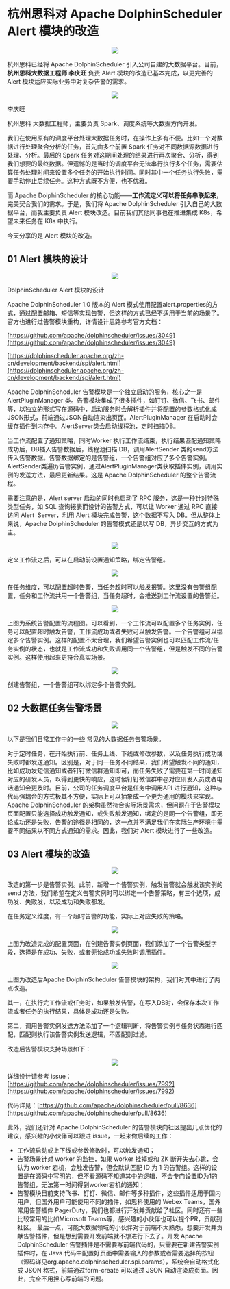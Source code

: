 # 杭州思科对 Apache DolphinScheduler Alert 模块的改造

<div align=center>
<img src="/img/3-16/1.png"/>
</div>

杭州思科已经将 Apache DolphinScheduler 引入公司自建的大数据平台。目前，**杭州思科大数据工程师 李庆旺** 负责 Alert 模块的改造已基本完成，以更完善的 Alert 模块适应实际业务中对复杂告警的需求。
<div align=center>

<img src="/img/3-16/2.png"/>

</div>

李庆旺

杭州思科 大数据工程师，主要负责 Spark、调度系统等大数据方向开发。

我们在使用原有的调度平台处理大数据任务时，在操作上多有不便。比如一个对数据进行处理聚合分析的任务，首先由多个前置 Spark 任务对不同数据源数据进行处理、分析。最后的 Spark 任务对这期间处理的结果进行再次聚合、分析，得到我们想要的最终数据。但遗憾的是当时的调度平台无法串行执行多个任务，需要估算任务处理时间来设置多个任务的开始执行时间。同时其中一个任务执行失败，需要手动停止后续任务。这种方式既不方便，也不优雅。

而 Apache DolphinScheduler 的核心功能——**工作流定义可以将任务串联起来**，完美契合我们的需求。于是，我们将 Apache DolphinScheduler 引入自己的大数据平台，而我主要负责 Alert 模块改造。目前我们其他同事也在推进集成 K8s，希望未来任务在 K8s 中执行。

今天分享的是 Alert 模块的改造。

## 01 **Alert 模块的设计**

<div align=center>

<img src="/img/3-16/3.png"/>

</div>

DolphinScheduler Alert 模块的设计

Apache DolphinScheduler 1.0 版本的 Alert 模式使用配置alert.properties的方式，通过配置邮箱、短信等实现告警，但这样的方式已经不适用于当前的场景了。官方也进行过告警模块重构，详情设计思路参考官方文档：

[https://github.com/apache/dolphinscheduler/issues/3049](https://github.com/apache/dolphinscheduler/issues/3049)

[https://dolphinscheduler.apache.org/zh-cn/development/backend/spi/alert.html](https://dolphinscheduler.apache.org/zh-cn/development/backend/spi/alert.html)


Apache DolphinScheduler 告警模块是一个独立启动的服务，核心之一是 AlertPluginManager 类。告警模块集成了很多插件，如钉钉、微信、飞书、邮件等，以独立的形式写在源码中，启动服务时会解析插件并将配置的参数格式化成JSON形式，前端通过JSON自动渲染出页面。AlertPluginManager 在启动时会缓存插件到内存中。AlertServer类会启动线程池，定时扫描DB。

当工作流配置了通知策略，同时Worker 执行工作流结束，执行结果匹配通知策略成功后，DB插入告警数据后，线程池扫描 DB，调用AlertSender 类的send方法传入告警数据。告警数据绑定的是告警组，一个告警组对应了多个告警实例。AlertSender类遍历告警实例，通过AlertPluginManager类获取插件实例，调用实例的发送方法，最后更新结果。这是 Apache DolphinScheduler 的整个告警流程。

需要注意的是，Alert server 启动的同时也启动了 RPC 服务，这是一种针对特殊类型任务，如 SQL 查询报表而设计的告警方式，可以让 Worker 通过 RPC 直接访问 Alert  Server，利用 Alert 模块完成告警，这个数据不写入 DB。但从整体上来说，Apache DolphinScheduler 的告警模式还是以写 DB，异步交互的方式为主。

<div align=center>
<img src="/img/3-16/4.png"/>
</div>

定义工作流之后，可以在启动前设置通知策略，绑定告警组。

<div align=center>

<img src="/img/3-16/5.png"/>

</div>

在任务维度，可以配置超时告警，当任务超时可以触发报警。这里没有告警组配置，任务和工作流共用一个告警组，当任务超时，会推送到工作流设置的告警组。

<div align=center>

<img src="/img/3-16/6.png"/>

</div>

上图为系统告警配置的流程图。可以看到，一个工作流可以配置多个任务实例，任务可以配置超时触发告警，工作流成功或者失败可以触发告警。一个告警组可以绑定多个告警实例。这样的配置不太合理，我们希望告警实例也可以匹配工作流/任务实例的状态，也就是工作流成功和失败调用同一个告警组，但是触发不同的告警实例。这样使用起来更符合真实场景。

<div align=center>

<img src="/img/3-16/7.png"/>

</div>

创建告警组，一个告警组可以绑定多个告警实例。

## 02 **大数据任务告警场景**

<div align=center>

<img src="/img/3-16/8.png"/>

</div>

以下是我们日常工作中的一些 常见的大数据任务告警场景。

对于定时任务，在开始执行前、任务上线、下线或修改参数，以及任务执行成功或失败时都发送通知。区别是，对于同一任务不同结果，我们希望触发不同的通知，比如成功发短信通知或者钉钉微信群通知即可，而任务失败了需要在第一时间通知对应的研发人员，以得到更快的响应，这时候钉钉微信群中@对应研发人员或者电话通知会更及时。目前，公司的任务调度平台是任务中调用API 进行通知，这种与代码强耦合的方式极其不方便，实际上可以抽象成一个更为通用的模块来实现。
Apache DolphinScheduler 的架构虽然符合实际场景需求，但问题在于告警模块页面配置只能选择成功触发通知，或失败触发通知，绑定的是同一个告警组，即无论成功还是失败，告警的途径是相同的，这一点并不满足我们在实际生产环境中需要不同结果以不同方式通知的需求。因此，我们对 Alert 模块进行了一些改造。

## 03 **Alert 模块的改造**

<div align=center>

<img src="/2022-3-15/3-15/9.png"/>

</div>

改造的第一步是告警实例。此前，新增一个告警实例，触发告警就会触发该实例的 send 方法，我们希望在定义告警实例时可以绑定一个告警策略，有三个选项，成功发、失败发，以及成功和失败都发。


在任务定义维度，有一个超时告警的功能，实际上对应失败的策略。

<div align=center>

<img src="/img/3-16/10.png"/>

</div>

上图为改造完成的配置页面，在创建告警实例页面，我们添加了一个告警类型字段，选择是在成功、失败，或者无论成功或失败时调用插件。

<div align=center>

<img src="/img/3-16/11.png"/>

</div>

上图为改造后Apache DolphinScheduler 告警模块的架构，我们对其中进行了两点改造。


其一，在执行完工作流或任务时，如果触发告警，在写入DB时，会保存本次工作流或者任务的执行结果，具体是成功还是失败。

第二，调用告警实例发送方法添加了一个逻辑判断，将告警实例与任务状态进行匹配，匹配则执行该告警实例发送逻辑，不匹配则过滤。


改造后告警模块支持场景如下：

<div align=center>
<img src="/img/3-16/12.png"/>
</div>

详细设计请参考 issue：[https://github.com/apache/dolphinscheduler/issues/7992](https://github.com/apache/dolphinscheduler/issues/7992)

代码详见：[https://github.com/apache/dolphinscheduler/pull/8636](https://github.com/apache/dolphinscheduler/pull/8636)

此外，我们还针对 Apache DolphinScheduler 的告警模块向社区提出几点优化的建议，感兴趣的小伙伴可以跟进 issue，一起来做后续的工作：

* 工作流启动或上下线或参数修改时，可以触发通知；
* 告警场景针对 worker 的监控，如果 worker 挂掉或和 ZK 断开失去心跳，会认为 worker 宕机，会触发告警，但会默认匹配 ID 为 1 的告警组。这样的设置是在源码中写明的，但不看源码不知道其中的逻辑，不会专门设置ID为1的告警组，无法第一时间得到worker宕机的通知；
* 告警模块目前支持飞书、钉钉、微信、邮件等多种插件，这些插件适用于国内用户，但国外用户可能使用不同的插件，如思科使用的 Webex Teams，国外常用告警插件 PagerDuty，我们也都进行开发并贡献给了社区。同时还有一些比较常用的比如Microsoft Teams等，感兴趣的小伙伴也可以提个PR，贡献到社区。
最后一点，可能大数据领域的小伙伴对于前端不太熟悉，想要开发并贡献告警插件，但是想到需要开发前端就不想进行下去了。开发 Apache DolphinScheduler 告警插件是不需要写前端代码的，只需要在新建告警实例插件时，在 Java 代码中配置好页面中需要输入的参数或者需要选择的按钮（源码详见org.apache.dolphinscheduler.spi.params），系统会自动格式化成 JSON 格式，前端通过form-create 可以通过 JSON 自动渲染成页面。因此，完全不用担心写前端的问题。
